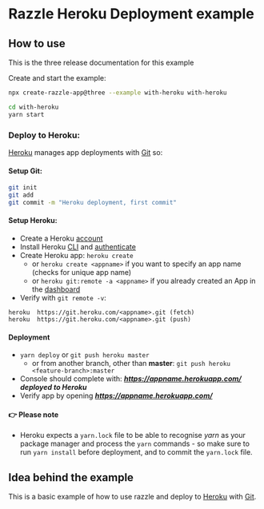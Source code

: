 # Razzle Heroku Deployment example

## How to use

<!-- START install generated instructions please keep comment here to allow auto update -->
<!-- DON'T EDIT THIS SECTION, INSTEAD RE-RUN yarn update-examples TO UPDATE -->
This is the three release documentation for this example

Create and start the example:

```bash
npx create-razzle-app@three --example with-heroku with-heroku

cd with-heroku
yarn start
```
<!-- END install generated instructions please keep comment here to allow auto update -->

### Deploy to Heroku:

[Heroku](https://www.heroku.com/) manages app deployments with [Git](https://devcenter.heroku.com/articles/git) so:

#### Setup Git:

```bash
git init
git add
git commit -m "Heroku deployment, first commit"
```

#### Setup Heroku:

* Create a Heroku [account](https://signup.heroku.com/)
* Install Heroku [CLI](https://devcenter.heroku.com/articles/heroku-cli) and [authenticate](https://devcenter.heroku.com/articles/authentication)
* Create Heroku app: `heroku create`
  * or `heroku create <appname>` if you want to specify an app name (checks for unique app name)
  * or `heroku git:remote -a <appname>` if you already created an App in the [dashboard](https://dashboard.heroku.com/apps)
* Verify with `git remote -v`:

```
heroku	https://git.heroku.com/<appname>.git (fetch)
heroku	https://git.heroku.com/<appname>.git (push)
```

#### Deployment

* `yarn deploy` or `git push heroku master`
  * or from another branch, other than **master**: `git push heroku <feature-branch>:master`
* Console should complete with: **_https://appname.herokuapp.com/ deployed to Heroku_**
* Verify app by opening **_https://appname.herokuapp.com/_**

#### 👉 Please note

* Heroku expects a `yarn.lock` file to be able to recognise _yarn_ as your package manager and process the `yarn` commands - so make sure to run `yarn install` before deployment, and to commit the `yarn.lock` file.

## Idea behind the example

This is a basic example of how to use razzle and deploy to [Heroku](https://www.heroku.com/) with [Git](https://devcenter.heroku.com/articles/git).
